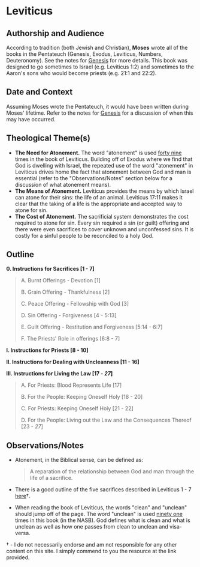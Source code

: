 # Leviticus

## Authorship and Audience
According to tradition (both Jewish and Christian), **Moses** wrote all of the books in the Pentateuch (Genesis, Exodus, Leviticus, Numbers, Deuteronomy). See the notes for [Genesis](genesis.html) for more details. This book was designed to go sometimes to Israel (e.g. Leviticus 1:2) and sometimes to the Aaron's sons who would become priests (e.g. 21:1 and 22:2).

## Date and Context
Assuming Moses wrote the Pentateuch, it would have been written during Moses' lifetime. Refer to the notes for [Genesis](genesis.html) for a discussion of when this may have occurred.

## Theological Theme(s)
- **The Need for Atonement.** The word "atonement" is used [forty nine](https://www.biblegateway.com/quicksearch/?qs_version=NASB&quicksearch=atonement&begin=3&end=3) times in the book of Leviticus. Building off of Exodus where we find that God is dwelling with Israel, the repeated use of the word "atonement" in Leviticus drives home the fact that atonement between God and man is essential (refer to the "Observations/Notes" section below for a discussion of what atonement means).
- **The Means of Atonement.** Leviticus provides the means by which Israel can atone for their sins: the life of an animal. Leviticus 17:11 makes it clear that the taking of a life is the appropriate and accepted way to atone for sin.
- **The Cost of Atonement.** The sacrificial system demonstrates the cost required to atone for sin. Every sin required a sin (or guilt) offering and there were even sacrifices to cover unknown and unconfessed sins. It is costly for a sinful people to be reconciled to a holy God.

## Outline

**0. Instructions for Sacrifices [1 - 7]**

  > A. Burnt Offerings - Devotion [1]
  > 
  > B. Grain Offering - Thankfulness [2]
  > 
  > C. Peace Offering - Fellowship with God [3]
  > 
  > D. Sin Offering - Forgiveness [4 - 5:13]
  > 
  > E. Guilt Offering - Restitution and Forgiveness [5:14 - 6:7]
  > 
  > F. The Priests' Role in offerings [6:8 - 7]

**I. Instructions for Priests [8 - 10]**

**II. Instructions for Dealing with Uncleanness [11 - 16]**

**III. Instructions for Living the Law [17 - *27*]**

  > A. For Priests: Blood Represents Life [17]
  > 
  > B. For the People: Keeping Oneself Holy [18 - 20]
  > 
  > C. For Priests: Keeping Oneself Holy [21 - 22]
  > 
  > D. For the People: Living out the Law and the Consequences Thereof [23 - *27*]

## Observations/Notes
  - Atonement, in the Biblical sense, can be defined as:

    > A reparation of the relationship between God and man through the life of a sacrifice.
  - There is a good outline of the five sacrifices described in Leviticus 1 - 7 [here](https://rightlydividedbible.files.wordpress.com/2014/12/otsacrifices.png)†.
  - When reading the book of Leviticus, the words "clean" and "unclean" should jump off of the page. The word "unclean" is used [ninety one](https://www.biblegateway.com/quicksearch/?qs_version=NASB&quicksearch=unclean&begin=3&end=3) times in this book (in the NASB). God defines what is clean and what is unclean as well as how one passes from clean to unclean and visa-versa.

† - I do not necessarily endorse and am not responsible for any other content on this site. I simply commend to you the resource at the link provided.
